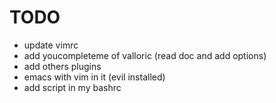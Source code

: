 TODO
====

- update vimrc
- add youcompleteme of valloric (read doc and add options)
- add others plugins
- emacs with vim in it (evil installed)
- add script in my bashrc
